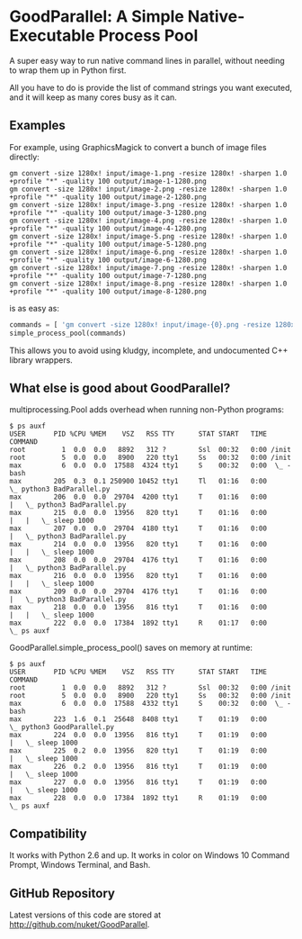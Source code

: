 # GoodParallel: A Simple Native-Executable Process Pool

A super easy way to run native command lines in parallel,
without needing to wrap them up in Python first.

All you have to do is provide the list of command strings you want
executed, and it will keep as many cores busy as it can.

## Examples

For example, using GraphicsMagick to convert a bunch of image files directly:

```
gm convert -size 1280x! input/image-1.png -resize 1280x! -sharpen 1.0 +profile "*" -quality 100 output/image-1-1280.png
gm convert -size 1280x! input/image-2.png -resize 1280x! -sharpen 1.0 +profile "*" -quality 100 output/image-2-1280.png
gm convert -size 1280x! input/image-3.png -resize 1280x! -sharpen 1.0 +profile "*" -quality 100 output/image-3-1280.png
gm convert -size 1280x! input/image-4.png -resize 1280x! -sharpen 1.0 +profile "*" -quality 100 output/image-4-1280.png
gm convert -size 1280x! input/image-5.png -resize 1280x! -sharpen 1.0 +profile "*" -quality 100 output/image-5-1280.png
gm convert -size 1280x! input/image-6.png -resize 1280x! -sharpen 1.0 +profile "*" -quality 100 output/image-6-1280.png
gm convert -size 1280x! input/image-7.png -resize 1280x! -sharpen 1.0 +profile "*" -quality 100 output/image-7-1280.png
gm convert -size 1280x! input/image-8.png -resize 1280x! -sharpen 1.0 +profile "*" -quality 100 output/image-8-1280.png
```

is as easy as:

```python
commands = [ 'gm convert -size 1280x! input/image-{0}.png -resize 1280x! -sharpen 1.0 +profile "*" -quality 100 output/image-{0}-1280.png'.format(i) for i in range(1, 9) ]
simple_process_pool(commands)
```

This allows you to avoid using kludgy, incomplete, and undocumented
C++ library wrappers.

## What else is good about GoodParallel?

multiprocessing.Pool adds overhead when running non-Python programs:

```
$ ps auxf
USER       PID %CPU %MEM    VSZ   RSS TTY      STAT START   TIME COMMAND
root         1  0.0  0.0   8892   312 ?        Ssl  00:32   0:00 /init
root         5  0.0  0.0   8900   220 tty1     Ss   00:32   0:00 /init
max          6  0.0  0.0  17588  4324 tty1     S    00:32   0:00  \_ -bash
max        205  0.3  0.1 250900 10452 tty1     Tl   01:16   0:00      \_ python3 BadParallel.py
max        206  0.0  0.0  29704  4200 tty1     T    01:16   0:00      |   \_ python3 BadParallel.py
max        215  0.0  0.0  13956   820 tty1     T    01:16   0:00      |   |   \_ sleep 1000
max        207  0.0  0.0  29704  4180 tty1     T    01:16   0:00      |   \_ python3 BadParallel.py
max        214  0.0  0.0  13956   820 tty1     T    01:16   0:00      |   |   \_ sleep 1000
max        208  0.0  0.0  29704  4176 tty1     T    01:16   0:00      |   \_ python3 BadParallel.py
max        216  0.0  0.0  13956   820 tty1     T    01:16   0:00      |   |   \_ sleep 1000
max        209  0.0  0.0  29704  4176 tty1     T    01:16   0:00      |   \_ python3 BadParallel.py
max        218  0.0  0.0  13956   816 tty1     T    01:16   0:00      |   |   \_ sleep 1000
max        222  0.0  0.0  17384  1892 tty1     R    01:17   0:00      \_ ps auxf
```

GoodParallel.simple_process_pool() saves on memory at runtime:

```
$ ps auxf
USER       PID %CPU %MEM    VSZ   RSS TTY      STAT START   TIME COMMAND
root         1  0.0  0.0   8892   312 ?        Ssl  00:32   0:00 /init
root         5  0.0  0.0   8900   220 tty1     Ss   00:32   0:00 /init
max          6  0.0  0.0  17588  4332 tty1     S    00:32   0:00  \_ -bash
max        223  1.6  0.1  25648  8408 tty1     T    01:19   0:00      \_ python3 GoodParallel.py
max        224  0.0  0.0  13956   816 tty1     T    01:19   0:00      |   \_ sleep 1000
max        225  0.2  0.0  13956   820 tty1     T    01:19   0:00      |   \_ sleep 1000
max        226  0.2  0.0  13956   816 tty1     T    01:19   0:00      |   \_ sleep 1000
max        227  0.0  0.0  13956   816 tty1     T    01:19   0:00      |   \_ sleep 1000
max        228  0.0  0.0  17384  1892 tty1     R    01:19   0:00      \_ ps auxf
```

## Compatibility

It works with Python 2.6 and up.
It works in color on Windows 10 Command Prompt, Windows Terminal, and Bash.

## GitHub Repository

Latest versions of this code are stored at http://github.com/nuket/GoodParallel.
